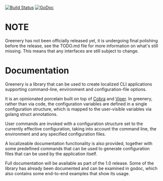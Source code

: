 
[![Build Status](https://travis-ci.org/woodensquares/greenery.svg "Travis CI status")](https://travis-ci.org/woodensquares/greenery)
[![GoDoc](https://godoc.org/github.com/woodensquares/greenery?status.svg)](https://godoc.org/github.com/woodensquares/greenery)

# NOTE

Greenery has not been officially released yet, it is undergoing final
polishing before the release, see the TODO.md file for more information on
what's still missing. This means that any interfaces are still subject to
change.

# Documentation

Greenery is a library that can be used to create localized CLI applications
supporting command-line, environment and configuration-file options.

It is an opinionated porcelain built on top of
[Cobra](https://github.com/woodensquares/greenery) and
[Viper](https://github.com/spf13/viper). In greenery, rather than via code,
the configuration variables are defined in a single configuration structure,
which is mapped to the user-visible variables via golang struct annotations.

User commands are invoked with a configuration structure set to the currently
effective configuration, taking into account the command line, the environment
and any specified configuration files.

A localizeable documentation functionality is also provided, together with
some predefined commands that can be used to generate configuration files that
can be used by the application itself.

Full documentation will be available as part of the 1.0 release. Some of the
library has already been documented and can be examined in godoc, which also
contains some end-to-end examples that show its usage.
